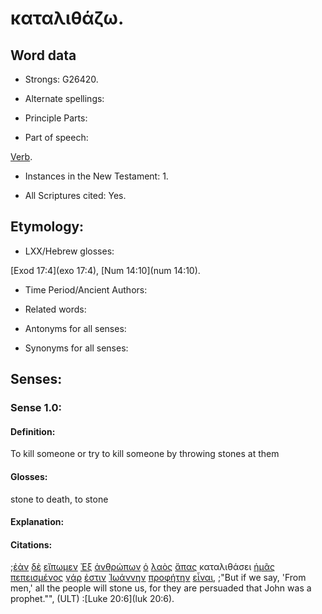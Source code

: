 # καταλιθάζω.

<!-- Status: S2=Needs2ndReview -->
<!-- Lexica used for edits: BDAG, FFM, LN, BN, A-S -->

## Word data

* Strongs: G26420.


* Alternate spellings:

* Principle Parts: 

* Part of speech: 

[Verb](http://ugg.readthedocs.io/en/latest/verb.html).

* Instances in the New Testament: 1.

* All Scriptures cited: Yes.

## Etymology: 

* LXX/Hebrew glosses: 

[Exod 17:4](exo 17:4), [Num 14:10](num 14:10).

* Time Period/Ancient Authors: 

* Related words: 

* Antonyms for all senses:

* Synonyms for all senses: 

## Senses:

### Sense 1.0:

#### Definition: 

To kill someone or try to kill someone by throwing stones at them

#### Glosses:

stone to death, to stone

#### Explanation:

#### Citations:

;[ἐὰν](../G14370/01.md) [δὲ](../G11610/01.md) [εἴπωμεν](../G30040/01.md) [Ἐξ](../G15370/01.md) [ἀνθρώπων](../G04440/01.md) [ὁ](../G35880/01.md) [λαὸς](../G29920/01.md) [ἅπας](../G05370/01.md) καταλιθάσει [ἡμᾶς](../G14730/01.md) [πεπεισμένος](../G39820/01.md) [γάρ](../G10630/01.md) [ἐστιν](../G99999/01.md) [Ἰωάννην](../G24910/01.md) [προφήτην](../G43960/01.md) [εἶναι](../G99999/01.md), 
;"But if we say, 'From men,' all the people will stone us, for they are persuaded that John was a prophet."",  (ULT)
:[Luke 20:6](luk 20:6).


